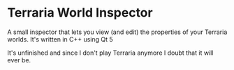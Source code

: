 Terraria World Inspector
========================

A small inspector that lets you view (and edit) the properties of your Terraria worlds.
It's written in C++ using Qt 5

It's unfinished and since I don't play Terraria anymore I doubt that it will ever be.
